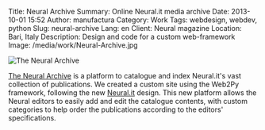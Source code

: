 Title: Neural Archive
Summary: Online Neural.it media archive
Date: 2013-10-01 15:52
Author: manufactura
Category: Work
Tags: webdesign, webdev, python
Slug: neural-archive
Lang: en
Client: Neural magazine
Location: Bari, Italy
Description: Design and code for a custom web-framework
Image: /media/work/Neural-Archive.jpg

![The Neural Archive]({static}/media/work/Neural-Archive.jpg)

[The Neural Archive](http://archive.neural.it) is a platform to catalogue 
and index Neural.it's vast collection of publications.
We created a custom site using the Web2Py framework, following the new 
[Neural.it](http://manufacturaindependente.org/neural-it) design. 
This new platform allows the Neural editors to easily add and edit 
the catalogue contents, with custom categories to help order 
the publications according to the editors' specifications.
